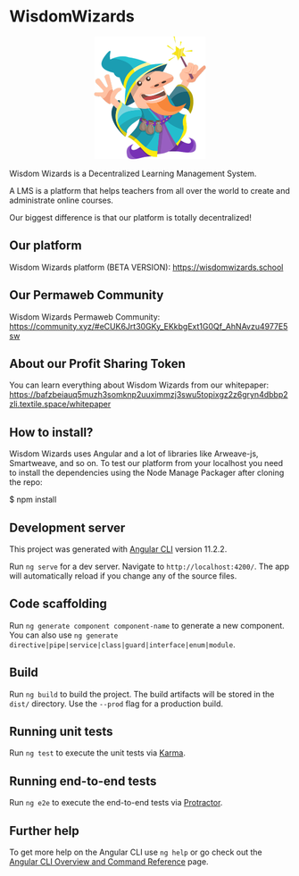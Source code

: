 # WisdomWizards

<p align="center">
  <img src="./src/assets/img/wizard.png" width="200">
</p>

Wisdom Wizards is a Decentralized Learning Management System.

A LMS is a platform that helps teachers from all over the world to create and administrate online courses.

Our biggest difference is that our platform is totally decentralized!

## Our platform
Wisdom Wizards platform (BETA VERSION): https://wisdomwizards.school

## Our Permaweb Community
Wisdom Wizards Permaweb Community: https://community.xyz/#eCUK6Jrt30GKy_EKkbgExt1G0Qf_AhNAvzu4977E5sw

## About our Profit Sharing Token
You can learn everything about Wisdom Wizards from our whitepaper: https://bafzbeiauq5muzh3somknp2uuximmzj3swu5topixgz2z6gryn4dbbp2zli.textile.space/whitepaper

## How to install?
Wisdom Wizards uses Angular and a lot of libraries like Arweave-js, Smartweave, and so on. To test our platform from your localhost you need to install the dependencies using the Node Manage Packager after cloning the repo:

$ npm install

## Development server

This project was generated with [Angular CLI](https://github.com/angular/angular-cli) version 11.2.2.

Run `ng serve` for a dev server. Navigate to `http://localhost:4200/`. The app will automatically reload if you change any of the source files.

## Code scaffolding

Run `ng generate component component-name` to generate a new component. You can also use `ng generate directive|pipe|service|class|guard|interface|enum|module`.

## Build

Run `ng build` to build the project. The build artifacts will be stored in the `dist/` directory. Use the `--prod` flag for a production build.

## Running unit tests

Run `ng test` to execute the unit tests via [Karma](https://karma-runner.github.io).

## Running end-to-end tests

Run `ng e2e` to execute the end-to-end tests via [Protractor](http://www.protractortest.org/).

## Further help

To get more help on the Angular CLI use `ng help` or go check out the [Angular CLI Overview and Command Reference](https://angular.io/cli) page.
